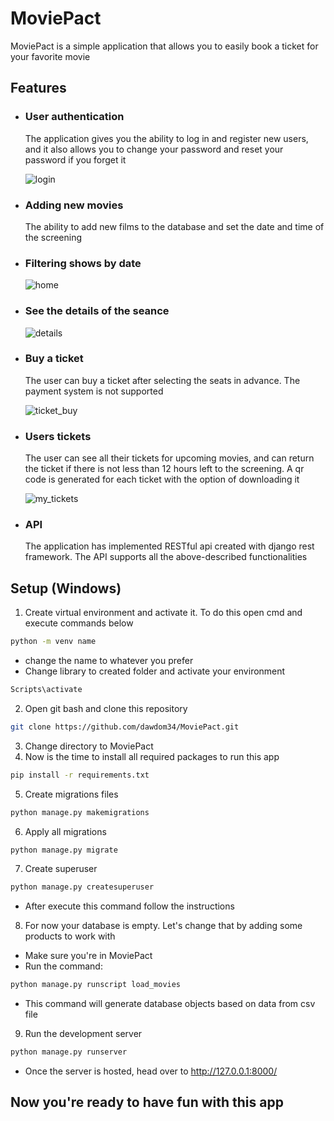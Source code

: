 # MoviePact
MoviePact is a simple application that allows you to easily book a ticket for your favorite movie

## Features
- ### User authentication
  The application gives you the ability to log in and register new users, and it also allows you to change your password and reset your password if you forget it
  
  ![login](https://user-images.githubusercontent.com/79845962/233980562-6763ca83-b460-4173-a8d1-52ec598e5c62.jpg)
 
- ### Adding new movies
  The ability to add new films to the database and set the date and time of the screening
  
- ### Filtering shows by date
  
  ![home](https://user-images.githubusercontent.com/79845962/233985818-443f4193-6785-4620-8f17-a9c894cd2897.jpg)
  
- ### See the details of the seance

  ![details](https://user-images.githubusercontent.com/79845962/233986178-61ef42cb-78bc-4afe-9db5-0d5f65d668a4.jpg)
  
- ### Buy a ticket
  The user can buy a ticket after selecting the seats in advance. The payment system is not supported

  ![ticket_buy](https://user-images.githubusercontent.com/79845962/233986641-a2f2da80-159a-4270-8649-2124543322db.jpg)
  
- ### Users tickets
  The user can see all their tickets for upcoming movies, and can return the ticket if there is not less than 12 hours left to the screening.
  A qr code is generated for each ticket with the option of downloading it
  
  ![my_tickets](https://user-images.githubusercontent.com/79845962/233987130-030708ab-ec6e-4734-abe7-5268742dc60e.jpg)
  
- ### API
  The application has implemented RESTful api created with django rest framework. The API supports all the above-described functionalities
  
## Setup (Windows)
1. Create virtual environment and activate it. To do this open cmd and execute commands below
```bash
python -m venv name
```
- change the name to whatever you prefer
- Change library to created folder and activate your environment
```bash
Scripts\activate
```
2. Open git bash and clone this repository
```bash
git clone https://github.com/dawdom34/MoviePact.git
```
3. Change directory to MoviePact
4. Now is the time to install all required packages to run this app
```bash
pip install -r requirements.txt
```
5. Create migrations files
```bash
python manage.py makemigrations
```
6. Apply all migrations
```bash
python manage.py migrate
```
7. Create superuser
```bash
python manage.py createsuperuser
```
- After execute this command follow the instructions
8. For now your database is empty. Let's change that by adding some products to work with
- Make sure you're in MoviePact
- Run the command:
```bash
python manage.py runscript load_movies
```
- This command will generate database objects based on data from csv file
9. Run the development server
```bash
python manage.py runserver
```
- Once the server is hosted, head over to http://127.0.0.1:8000/
## Now you're ready to have fun with this app
